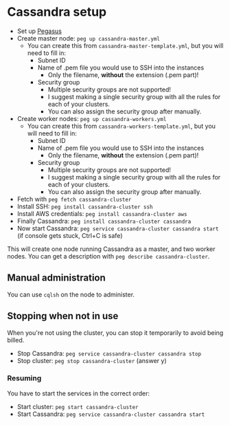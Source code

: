 # Cassandra setup
* Set up [Pegasus](https://github.com/InsightDataScience/pegasus)
* Create master node: `peg up cassandra-master.yml`
	* You can create this from `cassandra-master-template.yml`, but you will need to fill in:
		* Subnet ID
		* Name of .pem file you would use to SSH into the instances
			* Only the filename, **without** the extension (.pem part)!
		* Security group
			* Multiple security groups are not supported!
			* I suggest making a single security group with all the rules for each of your clusters.
			* You can also assign the security group after manually.
* Create worker nodes: `peg up cassandra-workers.yml`
	* You can create this from `cassandra-workers-template.yml`, but you will need to fill in:
		* Subnet ID
		* Name of .pem file you would use to SSH into the instances
			* Only the filename, **without** the extension (.pem part)!
		* Security group
			* Multiple security groups are not supported!
			* I suggest making a single security group with all the rules for each of your clusters.
			* You can also assign the security group after manually.
* Fetch with `peg fetch cassandra-cluster`
* Install SSH: `peg install cassandra-cluster ssh`
* Install AWS credentials: `peg install cassandra-cluster aws`
* Finally Cassandra: `peg install cassandra-cluster cassandra`
* Now start Cassandra: `peg service cassandra-cluster cassandra start`  (if console gets stuck, Ctrl+C is safe)

This will create one node running Cassandra as a master, and two worker nodes. You can get a description with `peg describe cassandra-cluster`.

## Manual administration
You can use `cqlsh` on the node to administer.

## Stopping when not in use
When you're not using the cluster, you can stop it temporarily to avoid being billed.

* Stop Cassandra: `peg service cassandra-cluster cassandra stop`
* Stop cluster: `peg stop cassandra-cluster` (answer y)

### Resuming
You have to start the services in the correct order:

* Start cluster: `peg start cassandra-cluster`
* Start Cassandra: `peg service cassandra-cluster cassandra start`


